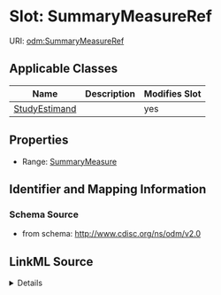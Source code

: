 # Slot: SummaryMeasureRef

URI: [odm:SummaryMeasureRef](http://www.cdisc.org/ns/odm/v2.0/SummaryMeasureRef)



<!-- no inheritance hierarchy -->




## Applicable Classes

| Name | Description | Modifies Slot |
| --- | --- | --- |
[StudyEstimand](StudyEstimand.md) |  |  yes  |







## Properties

* Range: [SummaryMeasure](SummaryMeasure.md)





## Identifier and Mapping Information







### Schema Source


* from schema: http://www.cdisc.org/ns/odm/v2.0




## LinkML Source

<details>
```yaml
name: SummaryMeasureRef
from_schema: http://www.cdisc.org/ns/odm/v2.0
rank: 1000
alias: SummaryMeasureRef
domain_of:
- StudyEstimand
range: SummaryMeasure

```
</details>